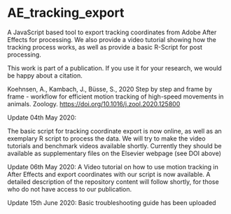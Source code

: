 # AE_tracking_export
A JavaScript based tool to export tracking coordinates from Adobe After Effects for processing.
We also provide a video tutorial showing how the tracking process works, as well as provide a basic R-Script for post processing.

This work is part of a publication. If you use it for your research, we would be happy about a citation.

Koehnsen, A., Kambach, J., Büsse, S., 
2020 Step by step and frame by frame - workflow for efficient motion tracking of high-speed movements in animals. Zoology.
https://doi.org/10.1016/j.zool.2020.125800


Update 04th May 2020:

 The basic script for tracking coordinate export is now online, as well as an exemplary R script to process the data. 
 We will try to make the video tutorials and benchmark videos available shortly. Currently they should be available as
 supplementary files on the Elsevier webpage (see DOI above)
 
Update 06th May 2020:
 A Video  tutorial on how to use motion tracking in After Effects and export coordinates with our script is now available. 
 A detailed description of the repository content will follow shortly, for those who do not have access to our publication.
 
Update 15th June 2020:
 Basic troubleshooting guide has been uploaded
